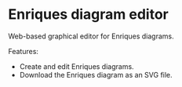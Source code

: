 # Enriques diagram editor
Web-based graphical editor for Enriques diagrams.

Features:
- Create and edit Enriques diagrams.
- Download the Enriques diagram as an SVG file.
